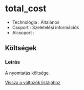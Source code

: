 # total\_cost

* Technológia : Általános
* Csoport :  Szeletelési információk
* Alcsoport : 

## Költségek

### Leírás

A nyomtatás költsége.

[Vissza a változók listájához](../../variable_list)

